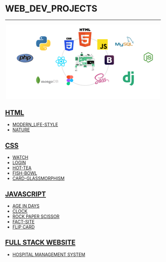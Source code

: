 # WEB_DEV_PROJECTS

----

<p align="center">
  <img width="500" src="img.png">
</p>

  ## [HTML](https://github.com/aditya-2703/WEB_DEV_PROJECTS/tree/main/HTML)
  * [MODERN_LIFE-STYLE](https://github.com/aditya-2703/WEB_DEV_PROJECTS/tree/main/HTML/PROJECT/MODERN_LIFE_STYLE)
  * [NATURE](https://github.com/aditya-2703/WEB_DEV_PROJECTS/tree/main/HTML/PROJECT/NATURE)
  
  ## [CSS](https://github.com/aditya-2703/WEB_DEV_PROJECTS/tree/main/CSS)
  * [WATCH](https://github.com/aditya-2703/WEB_DEV_PROJECTS/tree/main/CSS/PROJECTS/WATCH)
  * [LOGIN](https://github.com/aditya-2703/WEB_DEV_PROJECTS/tree/main/CSS/PROJECTS/LOGIN)
  * [HOT-TEA](https://github.com/aditya-2703/WEB_DEV_PROJECTS/tree/main/CSS/PROJECTS/HOT-TEA)
  * [FISH-BOWL](https://github.com/aditya-2703/WEB_DEV_PROJECTS/tree/main/CSS/PROJECTS/FISH-BOWL)
  * [CARD-GLASSMORPHISM](https://github.com/aditya-2703/WEB_DEV_PROJECTS/tree/main/CSS/PROJECTS/CARD_GLASSMORPHISM)
  
  ## [JAVASCRIPT](https://github.com/aditya-2703/WEB_DEV_PROJECTS/tree/main/JAVASCRIPT)
  * [AGE IN DAYS](https://github.com/aditya-2703/WEB_DEV_PROJECTS/tree/main/JAVASCRIPT/PROJECT/AGE_IN_DAYS)
  * [CLOCK](https://github.com/aditya-2703/WEB_DEV_PROJECTS/tree/main/JAVASCRIPT/PROJECT/CLOCK)
  * [ROCK PAPER SCISSOR](https://github.com/aditya-2703/WEB_DEV_PROJECTS/tree/main/JAVASCRIPT/PROJECT/ROCK_PAPER_SCISSOR)
  * [FACT-SITE](https://github.com/aditya-2703/WEB_DEV_PROJECTS/tree/main/JAVASCRIPT/PROJECT/FACTS_SITE)
  * [FLIP CARD](https://github.com/aditya-2703/WEB_DEV_PROJECTS/tree/main/JAVASCRIPT/PROJECT/FLIP_CARD)
  
  ## [FULL STACK WEBSITE](https://github.com/aditya-2703/WEB_DEV_PROJECTS/tree/main/FULL%20STACK%20WEBSITE)
  * [HOSPITAL MANAGEMENT SYSTEM](https://github.com/aditya-2703/WEB_DEV_PROJECTS/tree/main/FULL%20STACK%20WEBSITE/HOSPITAL_MANAGEMENT_SYSTEM)
  
